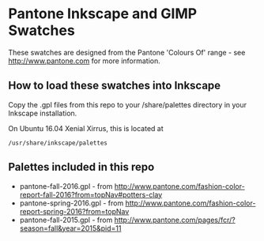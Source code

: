# Pantone Inkscape and GIMP Swatches

These swatches are designed from the Pantone 'Colours Of' range - see http://www.pantone.com for more information.

## How to load these swatches into Inkscape

Copy the .gpl files from this repo to your /share/palettes directory in your Inkscape installation.

On Ubuntu 16.04 Xenial Xirrus, this is located at

```
/usr/share/inkscape/palettes
```

## Palettes included in this repo


* pantone-fall-2016.gpl - from http://www.pantone.com/fashion-color-report-fall-2016?from=topNav#potters-clay
* pantone-spring-2016.gpl - from http://www.pantone.com/fashion-color-report-spring-2016?from=topNav
* pantone-fall-2015.gpl - from http://www.pantone.com/pages/fcr/?season=fall&year=2015&pid=11
